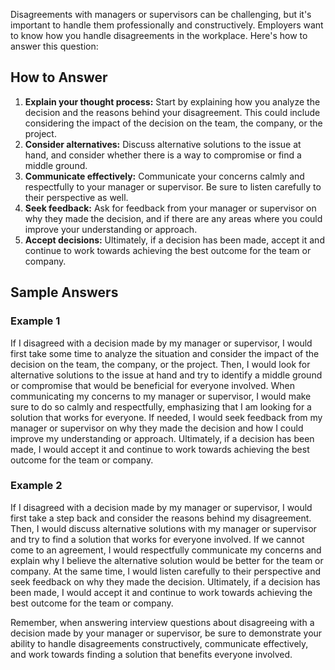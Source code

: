 
Disagreements with managers or supervisors can be challenging, but it's important to handle them professionally and constructively. Employers want to know how you handle disagreements in the workplace. Here's how to answer this question:

How to Answer
-------------

1. **Explain your thought process:** Start by explaining how you analyze the decision and the reasons behind your disagreement. This could include considering the impact of the decision on the team, the company, or the project.
2. **Consider alternatives:** Discuss alternative solutions to the issue at hand, and consider whether there is a way to compromise or find a middle ground.
3. **Communicate effectively:** Communicate your concerns calmly and respectfully to your manager or supervisor. Be sure to listen carefully to their perspective as well.
4. **Seek feedback:** Ask for feedback from your manager or supervisor on why they made the decision, and if there are any areas where you could improve your understanding or approach.
5. **Accept decisions:** Ultimately, if a decision has been made, accept it and continue to work towards achieving the best outcome for the team or company.

Sample Answers
--------------

### Example 1

If I disagreed with a decision made by my manager or supervisor, I would first take some time to analyze the situation and consider the impact of the decision on the team, the company, or the project. Then, I would look for alternative solutions to the issue at hand and try to identify a middle ground or compromise that would be beneficial for everyone involved. When communicating my concerns to my manager or supervisor, I would make sure to do so calmly and respectfully, emphasizing that I am looking for a solution that works for everyone. If needed, I would seek feedback from my manager or supervisor on why they made the decision and how I could improve my understanding or approach. Ultimately, if a decision has been made, I would accept it and continue to work towards achieving the best outcome for the team or company.

### Example 2

If I disagreed with a decision made by my manager or supervisor, I would first take a step back and consider the reasons behind my disagreement. Then, I would discuss alternative solutions with my manager or supervisor and try to find a solution that works for everyone involved. If we cannot come to an agreement, I would respectfully communicate my concerns and explain why I believe the alternative solution would be better for the team or company. At the same time, I would listen carefully to their perspective and seek feedback on why they made the decision. Ultimately, if a decision has been made, I would accept it and continue to work towards achieving the best outcome for the team or company.

Remember, when answering interview questions about disagreeing with a decision made by your manager or supervisor, be sure to demonstrate your ability to handle disagreements constructively, communicate effectively, and work towards finding a solution that benefits everyone involved.
